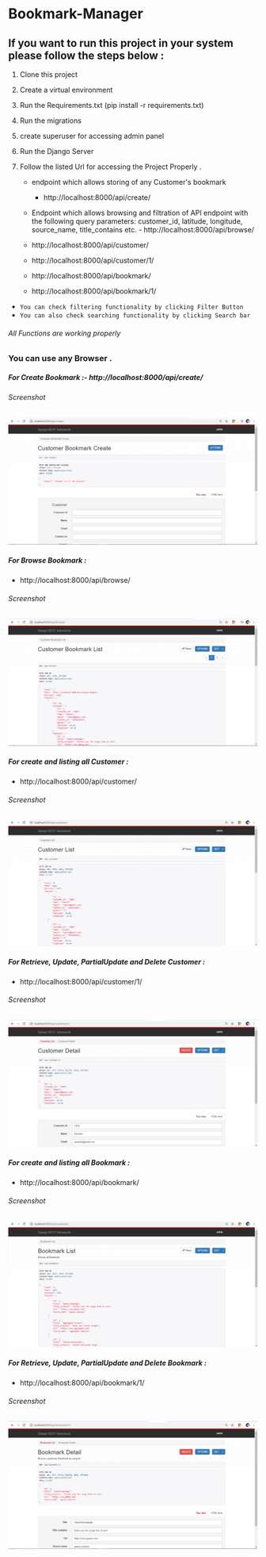 # Bookmark-Manager

## If you want to run this project in your system please follow the steps below :

1. Clone this project 
2. Create a virtual environment
3. Run the Requirements.txt (pip install -r requirements.txt)
4. Run the migrations
5. create superuser for accessing admin panel
6. Run the Django Server
7. Follow the listed Url for accessing the Project Properly . 

	- endpoint which allows storing of any Customer's bookmark
		- http://localhost:8000/api/create/

	- Endpoint which allows browsing and filtration of API endpoint with the following query parameters: 
	customer_id, latitude, longitude, source_name, title_contains etc.
			- http://localhost:8000/api/browse/

	- http://localhost:8000/api/customer/
	- http://localhost:8000/api/customer/1/

	- http://localhost:8000/api/bookmark/
	- http://localhost:8000/api/bookmark/1/

* `You can check filtering functionality by clicking Filter Button`
* `You can also check searching functionality by clicking Search bar `

###### All Functions are working properly

### You can use any Browser .

##### For Create Bookmark :- http://localhost:8000/api/create/


###### Screenshot

<p align="center"> 
<img src="Screenshots/create.png">
</p>


##### For Browse Bookmark  :
- http://localhost:8000/api/browse/

###### Screenshot

<p align="center"> 
<img src="Screenshots/browse.png">
</p>




##### For create and listing all Customer   :
- http://localhost:8000/api/customer/

###### Screenshot

<p align="center"> 
<img src="Screenshots/customer_create.png">
</p>



##### For Retrieve, Update, PartialUpdate and Delete Customer :
- http://localhost:8000/api/customer/1/

###### Screenshot

<p align="center"> 
<img src="Screenshots/customer_detail.png">
</p>



##### For create and listing all Bookmark   :
- http://localhost:8000/api/bookmark/

###### Screenshot

<p align="center"> 
<img src="Screenshots/bookmark_create.png">
</p>



##### For Retrieve, Update, PartialUpdate and Delete Bookmark :
- http://localhost:8000/api/bookmark/1/ 

###### Screenshot

<p align="center"> 
<img src="Screenshots/bookmark_detail.png">
</p>

